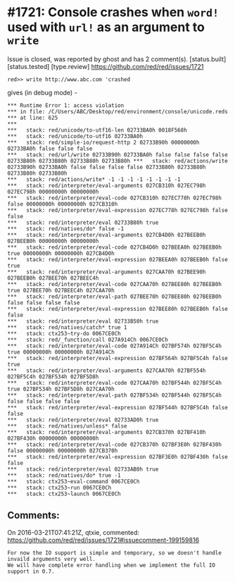 
#1721: Console crashes when `word!` used with `url!` as an argument to `write`
================================================================================
Issue is closed, was reported by ghost and has 2 comment(s).
[status.built] [status.tested] [type.review]
<https://github.com/red/red/issues/1721>

```
red>> write http://www.abc.com 'crashed
```

gives (in debug mode) -

```
*** Runtime Error 1: access violation
*** in file: /C/Users/ABC/Desktop/red/environment/console/unicode.reds
*** at line: 625
***
***   stack: red/unicode/to-utf16-len 02733BA0h 0018F568h
***   stack: red/unicode/to-utf16 02733BA0h
***   stack: red/simple-io/request-http 2 02733B90h 00000000h 02733BA0h false false false
***   stack: red/url/write 02733B90h 02733BA0h false false false false 02733B80h 02733B80h 02733B80h 02733B80h ***   stack: red/actions/write 02733B90h 02733BA0h false false false false 02733B80h 02733B80h 02733B80h 02733B80h
***   stack: red/actions/write* -1 -1 -1 -1 -1 -1 -1 -1
***   stack: red/interpreter/eval-arguments 027CB310h 027EC798h 027EC798h 00000000h 00000000h
***   stack: red/interpreter/eval-code 027CB310h 027EC778h 027EC798h false 00000000h 00000000h 027CB310h
***   stack: red/interpreter/eval-expression 027EC778h 027EC798h false false
***   stack: red/interpreter/eval 02733B80h true
***   stack: red/natives/do* false -1
***   stack: red/interpreter/eval-arguments 027CB4D0h 027BEEB0h 027BEEB0h 00000000h 00000000h
***   stack: red/interpreter/eval-code 027CB4D0h 027BEEA0h 027BEEB0h true 00000000h 00000000h 027CB4D0h
***   stack: red/interpreter/eval-expression 027BEEA0h 027BEEB0h false true
***   stack: red/interpreter/eval-arguments 027CAA70h 027BEE90h 027BEEB0h 027BEE70h 027BEEC4h
***   stack: red/interpreter/eval-code 027CAA70h 027BEE80h 027BEEB0h true 027BEE70h 027BEEC4h 027CAA70h
***   stack: red/interpreter/eval-path 027BEE70h 027BEE80h 027BEEB0h false false false false
***   stack: red/interpreter/eval-expression 027BEE80h 027BEEB0h false false
***   stack: red/interpreter/eval 02733B50h true
***   stack: red/natives/catch* true 1
***   stack: ctx253~try-do 0067CE0Ch
***   stack: red/_function/call 027A914Ch 0067CE0Ch
***   stack: red/interpreter/eval-code 027A914Ch 027BF574h 027BF5C4h true 00000000h 00000000h 027A914Ch
***   stack: red/interpreter/eval-expression 027BF564h 027BF5C4h false true
***   stack: red/interpreter/eval-arguments 027CAA70h 027BF554h 027BF5C4h 027BF534h 027BF5D8h
***   stack: red/interpreter/eval-code 027CAA70h 027BF544h 027BF5C4h true 027BF534h 027BF5D8h 027CAA70h
***   stack: red/interpreter/eval-path 027BF534h 027BF544h 027BF5C4h false false false false
***   stack: red/interpreter/eval-expression 027BF544h 027BF5C4h false false
***   stack: red/interpreter/eval 02733AD0h true
***   stack: red/natives/unless* false
***   stack: red/interpreter/eval-arguments 027CB370h 027BF410h 027BF430h 00000000h 00000000h
***   stack: red/interpreter/eval-code 027CB370h 027BF3E0h 027BF430h false 00000000h 00000000h 027CB370h
***   stack: red/interpreter/eval-expression 027BF3E0h 027BF430h false false
***   stack: red/interpreter/eval 02733AB0h true
***   stack: red/natives/do* true -1
***   stack: ctx253~eval-command 0067CE0Ch
***   stack: ctx253~run 0067CE0Ch
***   stack: ctx253~launch 0067CE0Ch
```



Comments:
--------------------------------------------------------------------------------

On 2016-03-21T07:41:21Z, qtxie, commented:
<https://github.com/red/red/issues/1721#issuecomment-199159816>

    For now the IO support is simple and temporary, so we doesn't handle invaild arguments very well. 
    We will have complete error handling when we implement the full IO support in 0.7.

